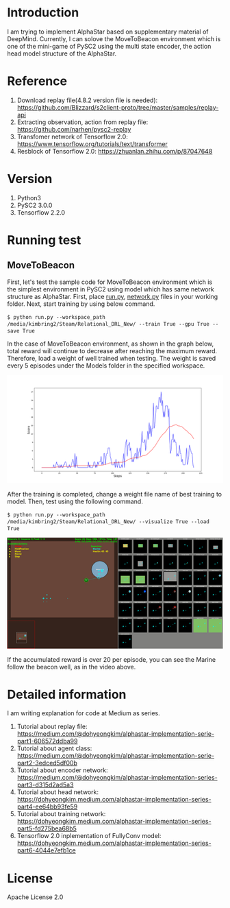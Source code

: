 # Introduction
I am trying to implement AlphaStar based on supplementary material of DeepMind. Currently, I can solove the MoveToBeacon environment which is one of the mini-game  of PySC2 using the multi state encoder, the action head model structure of the AlphaStar.

# Reference
1. Download replay file(4.8.2 version file is needed): https://github.com/Blizzard/s2client-proto/tree/master/samples/replay-api
2. Extracting observation, action from replay file: https://github.com/narhen/pysc2-replay
3. Transfomer network of Tensorflow 2.0: https://www.tensorflow.org/tutorials/text/transformer
4. Resblock of Tensorflow 2.0: https://zhuanlan.zhihu.com/p/87047648

# Version
1. Python3
2. PySC2 3.0.0
3. Tensorflow 2.2.0

# Running test
## MoveToBeacon
First, let's test the sample code for MoveToBeacon environment which is the simplest environment in PySC2 using model which has same network structure as AlphaStar. First, place [run.py](https://github.com/kimbring2/AlphaStar_Implementation/blob/master/run.py), [network.py](https://github.com/kimbring2/AlphaStar_Implementation/blob/master/network.py) files in your working folder. Next, start training by using below command.

```
$ python run.py --workspace_path /media/kimbring2/Steam/Relational_DRL_New/ --train True --gpu True --save True
```

In the case of MoveToBeacon environment, as shown in the graph below, total reward will continue to decrease after reaching the maximum reward. Therefore, load a weight of well trained when testing. The weight is saved every 5 episodes under the Models folder in the specified workspace.

<img src="image/MoveToBeacon_A2C.png" width="600">

After the training is completed, change a weight file name of best training to model. Then, test using the following command.

```
$ python run.py --workspace_path /media/kimbring2/Steam/Relational_DRL_New/ --visualize True --load True
```

<img src="image/alphastar_beacon.gif" width="600">

If the accumulated reward is over 20 per episode, you can see the Marine follow the beacon well, as in the video above.

# Detailed information
I am writing explanation for code at Medium as series.

1. Tutorial about replay file: https://medium.com/@dohyeongkim/alphastar-implementation-serie-part1-606572ddba99
2. Tutorial about agent class: https://medium.com/@dohyeongkim/alphastar-implementation-serie-part2-3edced5df00b
3. Tutorial about encoder network: https://medium.com/@dohyeongkim/alphastar-implementation-series-part3-d315d2ad5a3
4. Tutorial about head network: https://dohyeongkim.medium.com/alphastar-implementation-series-part4-ee64bb93fe59
5. Tutorial about training network: https://dohyeongkim.medium.com/alphastar-implementation-series-part5-fd275bea68b5
6. Tensorflow 2.0 inplementation of FullyConv model: https://dohyeongkim.medium.com/alphastar-implementation-series-part6-4044e7efb1ce

# License
Apache License 2.0
